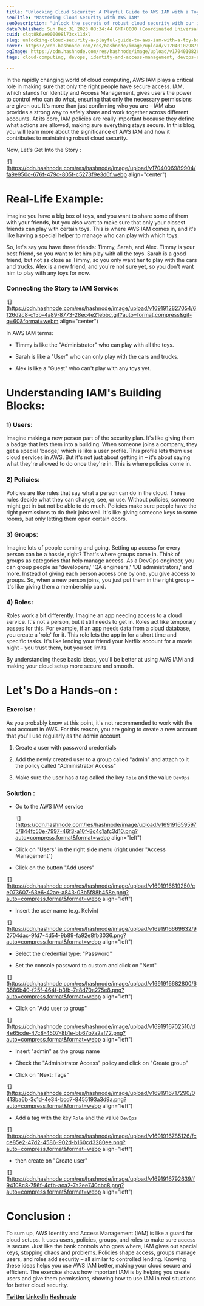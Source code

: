 ```yaml
---
title: "Unlocking Cloud Security: A Playful Guide to AWS IAM with a Toy Box Analogy"
seoTitle: "Mastering Cloud Security with AWS IAM"
seoDescription: "Unlock the secrets of robust cloud security with our in-depth guide to AWS IAM. Learn how to control access, manage users, and implement policies."
datePublished: Sun Dec 31 2023 08:34:44 GMT+0000 (Coordinated Universal Time)
cuid: clqt8k6ve000008l73xxl1dxl
slug: unlocking-cloud-security-a-playful-guide-to-aws-iam-with-a-toy-box-analogy
cover: https://cdn.hashnode.com/res/hashnode/image/upload/v1704010298785/704d8ac4-ade9-4512-84c2-43683c1956b0.png
ogImage: https://cdn.hashnode.com/res/hashnode/image/upload/v1704010826772/6abd1408-ea4e-42cf-a3d4-97b128ae71e4.png
tags: cloud-computing, devops, identity-and-access-management, devops-articles, aws-iam, devops-trends, devops-journey, cloud-security, devopscommunity, aws-amazonwebservices-cloudcomputing-scalability-5-innovation-businesstransformation-datasecurity-8-costeffective-techblog-awsservices-cloudtechnology-awsbenefits-digitaltransformation-awssecurity-awsforbusiness-cloudstorage-machinelearning-awsanalytics-awsnetworking-awscomputing, authentication-and-authorization-management, cloud-infrastructure-setup-company

---
```


In the rapidly changing world of cloud computing, AWS IAM plays a critical role in making sure that only the right people have secure access. IAM, which stands for Identity and Access Management, gives users the power to control who can do what, ensuring that only the necessary permissions are given out. It's more than just confirming who you are – IAM also provides a strong way to safely share and work together across different accounts. At its core, IAM policies are really important because they define what actions are allowed, making sure everything stays secure. In this blog, you will learn more about the significance of AWS IAM and how it contributes to maintaining robust cloud security.

Now, Let's Get Into the Story :

![](https://cdn.hashnode.com/res/hashnode/image/upload/v1704006989904/fa9e950c-676f-479c-805f-c5273f9e3d6f.webp align="center")

# Real-Life Example:

imagine you have a big box of toys, and you want to share some of them with your friends, but you also want to make sure that only your closest friends can play with certain toys. This is where AWS IAM comes in, and it's like having a special helper to manage who can play with which toys.

So, let's say you have three friends: Timmy, Sarah, and Alex. Timmy is your best friend, so you want to let him play with all the toys. Sarah is a good friend, but not as close as Timmy, so you only want her to play with the cars and trucks. Alex is a new friend, and you're not sure yet, so you don't want him to play with any toys for now.

### Connecting the Story to IAM Service:

![](https://cdn.hashnode.com/res/hashnode/image/upload/v1691912827054/6126d2c8-c15b-4a89-8773-28ec4e21ebbc.gif?auto=format,compress&gif-q=60&format=webm align="center")

In AWS IAM terms:

* Timmy is like the "Administrator" who can play with all the toys.
    
* Sarah is like a "User" who can only play with the cars and trucks.
    
* Alex is like a "Guest" who can't play with any toys yet.
    

# Understanding IAM's Building Blocks:

### 1) Users:

Imagine making a new person part of the security plan. It's like giving them a badge that lets them into a building. When someone joins a company, they get a special 'badge,' which is like a user profile. This profile lets them use cloud services in AWS. But it's not just about getting in – it's about saying what they're allowed to do once they're in. This is where policies come in.

### 2) Policies:

Policies are like rules that say what a person can do in the cloud. These rules decide what they can change, see, or use. Without policies, someone might get in but not be able to do much. Policies make sure people have the right permissions to do their jobs well. It's like giving someone keys to some rooms, but only letting them open certain doors.

### 3) Groups:

Imagine lots of people coming and going. Setting up access for every person can be a hassle, right? That's where groups come in. Think of groups as categories that help manage access. As a DevOps engineer, you can group people as 'developers,' 'QA engineers,' 'DB administrators,' and more. Instead of giving each person access one by one, you give access to groups. So, when a new person joins, you just put them in the right group – it's like giving them a membership card.

### 4) Roles:

Roles work a bit differently. Imagine an app needing access to a cloud service. It's not a person, but it still needs to get in. Roles act like temporary passes for this. For example, if an app needs data from a cloud database, you create a 'role' for it. This role lets the app in for a short time and specific tasks. It's like lending your friend your Netflix account for a movie night – you trust them, but you set limits.

By understanding these basic ideas, you'll be better at using AWS IAM and making your cloud setup more secure and smooth.

# Let's Do a Hands-on :

### Exercise :

As you probably know at this point, it's not recommended to work with the root account in AWS. For this reason, you are going to create a new account that you'll use regularly as the admin account.

1. Create a user with password credentials
    
2. Add the newly created user to a group called "admin" and attach to it the policy called "Administrator Access"
    
3. Make sure the user has a tag called the key `Role` and the value `DevOps`
    

### Solution :

* Go to the AWS IAM service
    
    ![](https://cdn.hashnode.com/res/hashnode/image/upload/v1691916595975/844fc50e-7997-46f3-a10f-8c4c1afc3d10.png?auto=compress,format&format=webp align="left")
    
* Click on "Users" in the right side menu (right under "Access Management")
    
* Click on the button "Add users"
    

![](https://cdn.hashnode.com/res/hashnode/image/upload/v1691916619250/ce073607-63e6-42ae-a843-03b5f88b458e.png?auto=compress,format&format=webp align="left")

* Insert the user name (e.g. Kelvin)
    

![](https://cdn.hashnode.com/res/hashnode/image/upload/v1691916669632/92704dac-9fd7-4d54-9b89-fa92e8fb3036.png?auto=compress,format&format=webp align="left")

* Select the credential type: "Password"
    
* Set the console password to custom and click on "Next"
    

![](https://cdn.hashnode.com/res/hashnode/image/upload/v1691916682800/63586b40-f25f-464f-b3fb-7e8d70e275e8.png?auto=compress,format&format=webp align="left")

* Click on "Add user to group"
    

![](https://cdn.hashnode.com/res/hashnode/image/upload/v1691916702510/d4e65cde-47c8-4507-8b1e-bb67b7a2af72.png?auto=compress,format&format=webp align="left")

* Insert "admin" as the group name
    
* Check the "Administrator Access" policy and click on "Create group"
    
* Click on "Next: Tags"
    

![](https://cdn.hashnode.com/res/hashnode/image/upload/v1691916717290/0413ba6b-3c1d-4e34-bcd7-8455193a3d9a.png?auto=compress,format&format=webp align="left")

* Add a tag with the key `Role` and the value `DevOps`
    

![](https://cdn.hashnode.com/res/hashnode/image/upload/v1691916785126/fcce85e2-47d2-4586-902d-b160cd3280ee.png?auto=compress,format&format=webp align="left")

* then create on "Create user"
    

![](https://cdn.hashnode.com/res/hashnode/image/upload/v1691916792639/f94108c8-756f-4cfb-aca2-7a2ee740cbc8.png?auto=compress,format&format=webp align="left")

# Conclusion :

To sum up, AWS Identity and Access Management (IAM) is like a guard for cloud setups. It uses users, policies, groups, and roles to make sure access is secure. Just like the bank controls who goes where, IAM gives out special keys, stopping chaos and problems. Policies shape access, groups manage users, and roles add security – all similar to controlled lending. Knowing these ideas helps you use AWS IAM better, making your cloud secure and efficient. The exercise shows how important IAM is by helping you create users and give them permissions, showing how to use IAM in real situations for better cloud security.

[**Twitter**](https://twitter.com/Kelvinparmar12) [**LinkedIn**](https://www.linkedin.com/in/kelvinparmar/) [**Hashnode**](https://kelvin-parmar.hashnode.dev/)